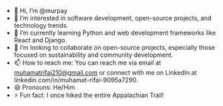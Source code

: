 - 👋 Hi, I’m @murpay
- 👀 I’m interested in software development, open-source projects, and technology trends.
- 🌱 I’m currently learning Python and web development frameworks like React and Django.
- 💞️ I’m looking to collaborate on open-source projects, especially those focused on sustainability and community development.
- 📫 How to reach me: You can reach me via email at muhamatrifai210@gmail.com or connect with me on LinkedIn at linkedin.com/in/muhamat-rifai-9095a7290.
- 😄 Pronouns: He/Him
- ⚡ Fun fact: I once hiked the entire Appalachian Trail!
